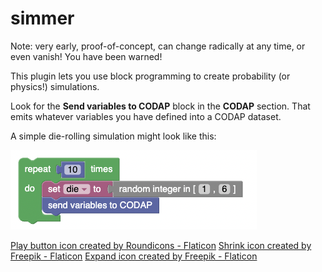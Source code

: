 # simmer

Note: very early, proof-of-concept, 
can change radically at any time, or even vanish! 
You have been warned!

This plugin lets you use block programming to create probability (or physics!) simulations. 

Look for the **Send variables to CODAP** block in the **CODAP** section. 
That emits whatever variables you have defined into a CODAP dataset. 

A simple die-rolling simulation might look like this:

![sample blocks](art/simple-example.png)

<a href="https://www.flaticon.com/free-icons/play-button" title="play button icons">Play button icon created by Roundicons - Flaticon</a>
<a href="https://www.flaticon.com/free-icons/shrink" title="shrink icons">Shrink icon created by Freepik - Flaticon</a>
<a href="https://www.flaticon.com/free-icons/expand" title="expand icons">Expand icon created by Freepik - Flaticon</a>